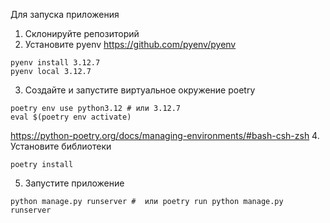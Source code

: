 Для запуска приложения

1. Склонируйте репозиторий
2. Установите pyenv
https://github.com/pyenv/pyenv
```
pyenv install 3.12.7
pyenv local 3.12.7
```
3. Создайте и запустите виртуальное окружение poetry
```
poetry env use python3.12 # или 3.12.7
eval $(poetry env activate) 
```
https://python-poetry.org/docs/managing-environments/#bash-csh-zsh
4. Установите библиотеки
```
poetry install
```
5. Запустите приложение
```
python manage.py runserver #  или poetry run python manage.py runserver
```